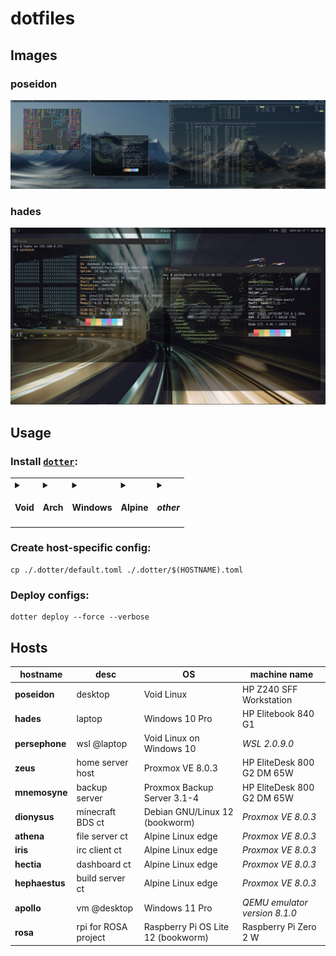 # dotfiles

## Images

### poseidon

![poseidon](./images/poseidon.jpg)

### hades

![hades](./images/hades.jpg)

## Usage

### Install [`dotter`](https://github.com/SuperCuber/dotter):

<table>
  <tr>
    <td>
      <details><summary><h4>Void</h4></summary><pre># cd ~/source/void-packages<br># git checkout add_dotter<br>./xbps-src pkg dotter<br>xi -y dotter</pre></details>
    </td>
    <td>
      <details><summary><h4>Arch</h4></summary><pre>yay -S dotter-rs-bin</pre></details>
    </td>
    <td>
      <details><summary><h4>Windows</h4></summary><pre>scoop install dotter</pre></details>
    </td>
    <td>
      <details><summary><h4>Alpine</h4></summary><pre>apk add wget<br>wget https://github.com/SuperCuber/dotter/releases/latest/download/dotter<br>mv ./dotter /usr/local/bin/<br>chmod 755 /usr/local/bin/dotter</pre></details>
    </td>
    <td>
      <details><summary><h4><i>other</i></h4></summary><pre>wget https://github.com/SuperCuber/dotter/releases/download/v0.13.0/dotter<br>sudo mv ./dotter /usr/local/bin/<br>sudo chmod 755 /usr/local/bin/dotter</pre></details>
    </td>
  </tr>
</table>

### Create host-specific config:

```shell
cp ./.dotter/default.toml ./.dotter/$(HOSTNAME).toml
```

### Deploy configs:

```shell
dotter deploy --force --verbose
```

## Hosts

| hostname             | desc                  | OS                                    | machine name                  |
| -------------------- | --------------------- | ------------------------------------- | ----------------------------- |
| **poseidon**         | desktop               | Void Linux                            | HP Z240 SFF Workstation       |
| **hades**            | laptop                | Windows 10 Pro                        | HP Elitebook 840 G1           |
| **persephone**       | wsl @laptop           | Void Linux on Windows 10              | *WSL 2.0.9.0*                 |
| **zeus**             | home server host      | Proxmox VE 8.0.3                      | HP EliteDesk 800 G2 DM 65W    |
| **mnemosyne**        | backup server         | Proxmox Backup Server 3.1-4           | HP EliteDesk 800 G2 DM 65W    |
| **dionysus**         | minecraft BDS ct      | Debian GNU/Linux 12 (bookworm)        | *Proxmox VE 8.0.3*            |
| **athena**           | file server ct        | Alpine Linux edge                     | *Proxmox VE 8.0.3*            |
| **iris**             | irc client ct         | Alpine Linux edge                     | *Proxmox VE 8.0.3*            |
| **hectia**           | dashboard ct          | Alpine Linux edge                     | *Proxmox VE 8.0.3*            |
| **hephaestus**       | build server ct       | Alpine Linux edge                     | *Proxmox VE 8.0.3*            |
| **apollo**           | vm @desktop           | Windows 11 Pro                        | *QEMU emulator version 8.1.0* |
| **rosa**             | rpi for ROSA project  | Raspberry Pi OS Lite 12 (bookworm)    | Raspberry Pi Zero 2 W         |
